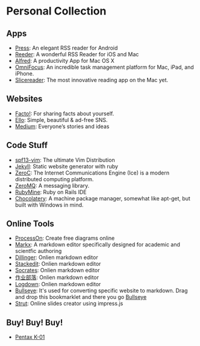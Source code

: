 # Personal Collection

## Apps
* [Press](https://play.google.com/store/apps/details?id=com.twentyfivesquares.press): An elegant RSS reader for Android
* [Reeder](http://reederapp.com/): A wonderful RSS Reader for iOS and Mac
* [Alfred](http://www.alfredapp.com/): A productivity App for Mac OS X
* [OmniFocus](https://www.omnigroup.com/omnifocus): An incredible task management platform for Mac, iPad, and iPhone.
* [Slicereader](http://mthr.me/slicereader/): The most innovative reading app on the Mac yet.

## Websites
* [Facto!](http://facto.me): For sharing facts about yourself.
* [Ello](http://ello.co): Simple, beautiful & ad-free SNS.
* [Medium](http://medium.com): Everyone’s stories and ideas

## Code Stuff
* [spf13-vim](http://vim.spf13.com): The ultimate Vim Distribution
* [Jekyll](http://jekyllrb.com): Static website generator with ruby
* [ZeroC](http://zeroc.com): The Internet Communications Engine (Ice) is a modern distributed computing platform.
* [ZeroMQ](http://zeromq.org): A messaging library.
* [RubyMine](https://www.jetbrains.com/ruby/): Ruby on Rails IDE
* [Chocolatery](https://chocolatey.org): A machine package manager, somewhat like apt-get, but built with Windows in mind.

## Online Tools
* [ProcessOn](http://processon.com): Create free diagrams online
* [Markx](http://markx.herokuapp.com/): A markdown editor specifically designed for academic and scientfic authoring
* [Dillinger](http://dillinger.io): Onlien markdown editor
* [Stackedit](http://stackedit.io): Onlien markdown editor
* [Socrates](http://socrates.io): Onlien markdown editor
* [作业部落](http://zuoyebuluo.com): Onlien markdown editor
* [Logdown](http://logdown.com): Onlien markdown editor
* [Bullseye](http://brettterpstra.com/2013/07/30/precise-web-clipping-to-markdown-with-bullseye/): It's used for converting specific website to markdown. Drag and drop this bookmarklet and there you go <a class="bookmarklet" href="javascript:(function(){var p=document.createElement(&quot;p&quot;);p.innerHTML=&quot;&lt;strong&gt;Loading&hellip;&lt;/strong&gt;&quot;;p.id=&quot;loadingp&quot;;p.style.padding=&quot;20px&quot;;p.style.background=&quot;#fff&quot;;p.style.left=&quot;20px&quot;;p.style.top=0;p.style.position=&quot;fixed&quot;;p.style.zIndex=&quot;9999999&quot;;p.style.opacity=&quot;.85&quot;;document.body.appendChild(p);document.body.appendChild(document.createElement(&quot;script&quot;)).src=&quot;http://brettterpstra.com/bookmarklets/bullseye.js?x=&quot;+(Math.random());})();">Bullseye</a>
* [Strut](http://strut.io): Online slides creator using impress.js

## Buy! Buy! Buy!
* [Pentax K-01](http://www.dgtle.com/article-1592-1.html)

